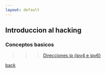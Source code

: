 ```yaml
---
layout: default
---
```


## Introduccion al hacking

### Conceptos basicos
>>> [Direcciones ip (ipv4 e ipv6)](./introduccionHacking/direccionesIP.md)

[back](./)
